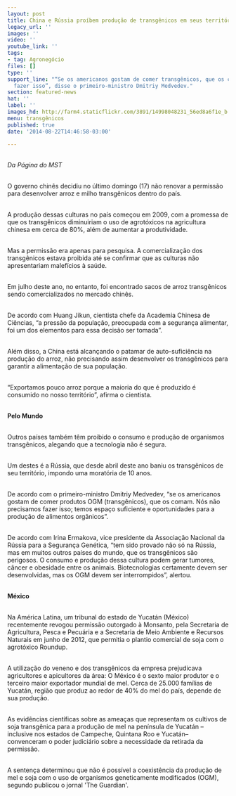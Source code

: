 ```yaml
---
layout: post
title: China e Rússia proíbem produção de transgênicos em seus territórios
legacy_url: ''
images: ''
video: ''
youtube_link: ''
tags:
- tag: Agronegócio
files: []
type: ''
support_line: "“Se os americanos gostam de comer transgênicos, que os comam. Não precisamos
  fazer isso”, disse o primeiro-ministro Dmitriy Medvedev."
section: featured-news
hat: ''
label: ''
images_hd: http://farm4.staticflickr.com/3891/14998048231_56ed8a6f1e_b.jpg
menu: transgênicos
published: true
date: '2014-08-22T14:46:58-03:00'

---
```

<p><br />
<em>Da P&aacute;gina do MST</em></p>

<p><br />
O governo chin&ecirc;s decidiu no &uacute;ltimo domingo (17) n&atilde;o renovar a permiss&atilde;o para desenvolver arroz e milho transg&ecirc;nicos dentro do pa&iacute;s. &nbsp;</p>

<p><br />
A produ&ccedil;&atilde;o dessas culturas no pa&iacute;s come&ccedil;ou em 2009, com a promessa de que os transg&ecirc;nicos diminuiriam o uso de agrot&oacute;xicos na agricultura chinesa em cerca de 80%, al&eacute;m de aumentar a produtividade.</p>

<p><br />
Mas a permiss&atilde;o era apenas para pesquisa. A comercializa&ccedil;&atilde;o dos transg&ecirc;nicos estava proibida at&eacute; se confirmar que as culturas n&atilde;o apresentariam malef&iacute;cios &agrave; sa&uacute;de.&nbsp;</p>

<p><br />
Em julho deste ano, no entanto, foi encontrado sacos de arroz transg&ecirc;nicos sendo comercializados no mercado chin&ecirc;s.</p>

<p><br />
De acordo com Huang Jikun, cientista chefe da Academia Chinesa de Ci&ecirc;ncias, &ldquo;a press&atilde;o da popula&ccedil;&atilde;o, preocupada com a seguran&ccedil;a alimentar, foi um dos elementos para essa decis&atilde;o ser tomada&rdquo;.&nbsp;</p>

<p><br />
Al&eacute;m disso, a China est&aacute; alcan&ccedil;ando o patamar de auto-sufici&ecirc;ncia na produ&ccedil;&atilde;o do arroz, n&atilde;o precisando assim desenvolver os transg&ecirc;nicos para garantir a alimenta&ccedil;&atilde;o de sua popula&ccedil;&atilde;o.&nbsp;</p>

<p><br />
&ldquo;Exportamos pouco arroz porque a maioria do que &eacute; produzido &eacute; consumido no nosso territ&oacute;rio&rdquo;, afirma o cientista.&nbsp;</p>

<p><br />
<strong>Pelo Mundo</strong></p>

<p><br />
Outros pa&iacute;ses tamb&eacute;m t&ecirc;m proibido o consumo e produ&ccedil;&atilde;o de organismos transg&ecirc;nicos, alegando que a tecnologia n&atilde;o &eacute; segura.&nbsp;</p>

<p><br />
Um destes &eacute; a R&uacute;ssia, que desde abril deste ano baniu os transg&ecirc;nicos de seu territ&oacute;rio, impondo uma morat&oacute;ria de 10 anos.&nbsp;</p>

<p><br />
De acordo com o primeiro-ministro Dmitriy Medvedev, &ldquo;se os americanos gostam de comer produtos OGM (transg&ecirc;nicos), que os comam. N&oacute;s n&atilde;o precisamos fazer isso; temos espa&ccedil;o suficiente e oportunidades para a produ&ccedil;&atilde;o de alimentos org&acirc;nicos&rdquo;.&nbsp;</p>

<p><br />
De acordo com Irina Ermakova, vice presidente da Associa&ccedil;&atilde;o Nacional da R&uacute;ssia para a Seguran&ccedil;a Gen&eacute;tica, &ldquo;tem sido provado n&atilde;o s&oacute; na R&uacute;ssia, mas em muitos outros pa&iacute;ses do mundo, que os transg&ecirc;nicos s&atilde;o perigosos. O consumo e produ&ccedil;&atilde;o dessa cultura podem gerar tumores, c&acirc;ncer e obesidade entre os animais. Biotecnologias certamente devem ser desenvolvidas, mas os OGM devem ser interrompidos&rdquo;, alertou.</p>

<p><br />
<strong>M&eacute;xico</strong></p>

<p><br />
Na Am&eacute;rica Latina, um tribunal do estado de Yucat&aacute;n (M&eacute;xico) recentemente revogou permiss&atilde;o outorgado &agrave; Monsanto, pela Secretaria de Agricultura, Pesca e Pecu&aacute;ria e a Secretaria de Meio Ambiente e Recursos Naturais em junho de 2012, que permitia o plantio comercial de soja com o agrot&oacute;xico Roundup. &nbsp;&nbsp;</p>

<p><br />
A utiliza&ccedil;&atilde;o do veneno e dos transg&ecirc;nicos da empresa prejudicava agricultores e apicultores da &aacute;rea: O M&eacute;xico &eacute; o sexto maior produtor e o terceiro maior exportador mundial de mel. Cerca de 25.000 fam&iacute;lias de Yucat&aacute;n, regi&atilde;o que produz ao redor de 40% do mel do pa&iacute;s, depende de sua produ&ccedil;&atilde;o. &nbsp; &nbsp;</p>

<p><br />
As evid&ecirc;ncias cient&iacute;ficas sobre as amea&ccedil;as que representam os cultivos de soja transg&ecirc;nica para a produ&ccedil;&atilde;o de mel na pen&iacute;nsula de Yucat&aacute;n &ndash; inclusive nos estados de Campeche, Quintana Roo e Yucat&aacute;n&ndash; convenceram o poder judici&aacute;rio sobre a necessidade da retirada da permiss&atilde;o.</p>

<p><br />
A senten&ccedil;a determinou que n&atilde;o &eacute; poss&iacute;vel a coexist&ecirc;ncia da produ&ccedil;&atilde;o de mel e soja com o uso de organismos geneticamente modificados (OGM), segundo publicou o jornal &#39;The Guardian&#39;.</p>
